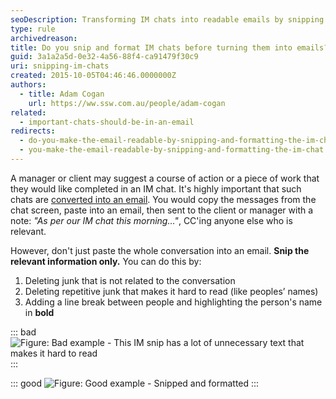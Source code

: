 ```yaml
---
seoDescription: Transforming IM chats into readable emails by snipping and formatting relevant information to keep it concise and easy to understand.
type: rule
archivedreason:
title: Do you snip and format IM chats before turning them into emails?
guid: 3a1a2a5d-0e32-4a56-88f4-ca91479f30c9
uri: snipping-im-chats
created: 2015-10-05T04:46:46.0000000Z
authors:
  - title: Adam Cogan
    url: https://ww.ssw.com.au/people/adam-cogan
related:
  - important-chats-should-be-in-an-email
redirects:
  - do-you-make-the-email-readable-by-snipping-and-formatting-the-im-chat
  - you-make-the-email-readable-by-snipping-and-formatting-the-im-chat
---
```


A manager or client may suggest a course of action or a piece of work that they would like completed in an IM chat. It's highly important that such chats are [converted into an email](/important-chats-should-be-in-an-email). You would copy the messages from the chat screen, paste into an email, then sent to the client or manager with a note: _"As per our IM chat this morning..."_, CC'ing anyone else who is relevant.

However, don't just paste the whole conversation into an email. **Snip the relevant information only.** You can do this by:

<!--endintro-->

1. Deleting junk that is not related to the conversation
2. Deleting repetitive junk that makes it hard to read (like peoples’ names)
3. Adding a line break between people and highlighting the person's name in **bold**

::: bad
![Figure: Bad example - This IM snip has a lot of unnecessary text that makes it hard to read](Bad-Example-of-IM-snip.jpg)
:::

::: good
![Figure: Good example - Snipped and formatted](Good-Example-of-IM-snip.jpg)
:::
